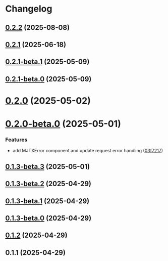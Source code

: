 # Changelog

## [0.2.2](https://gitee.com/moujitx/com.moujitx.myBlog.web/compare/v0.2.1...v0.2.2) (2025-08-08)

## [0.2.1](https://gitee.com/moujitx/com.moujitx.myBlog.web/compare/v0.2.1-beta.1...v0.2.1) (2025-06-18)

## [0.2.1-beta.1](https://gitee.com/moujitx/com.moujitx.myBlog.web/compare/v0.2.1-beta.0...v0.2.1-beta.1) (2025-05-09)

## [0.2.1-beta.0](https://gitee.com/moujitx/com.moujitx.myBlog.web/compare/v0.2.0...v0.2.1-beta.0) (2025-05-09)

# [0.2.0](https://gitee.com/moujitx/com.moujitx.myBlog.web/compare/v0.2.0-beta.0...v0.2.0) (2025-05-02)

# [0.2.0-beta.0](https://gitee.com/moujitx/com.moujitx.myBlog.web/compare/v0.1.3-beta.3...v0.2.0-beta.0) (2025-05-01)


### Features

* add MJTXError component and update request error handling ([03f7217](https://gitee.com/moujitx/com.moujitx.myBlog.web/commits/03f72175311ee2f77a6a8bf644b612568dfbb3d7))

## [0.1.3-beta.3](https://gitee.com/moujitx/com.moujitx.myBlog.web/compare/v0.1.3-beta.2...v0.1.3-beta.3) (2025-05-01)

## [0.1.3-beta.2](https://gitee.com/moujitx/com.moujitx.myBlog.web/compare/v0.1.3-beta.1...v0.1.3-beta.2) (2025-04-29)

## [0.1.3-beta.1](https://gitee.com/moujitx/com.moujitx.myBlog.web/compare/v0.1.3-beta.0...v0.1.3-beta.1) (2025-04-29)

## [0.1.3-beta.0](https://gitee.com/moujitx/com.moujitx.myBlog.web/compare/v0.1.2...v0.1.3-beta.0) (2025-04-29)

## [0.1.2](https://gitee.com/moujitx/com.moujitx.myBlog.web/compare/v0.1.1...v0.1.2) (2025-04-29)

## 0.1.1 (2025-04-29)
